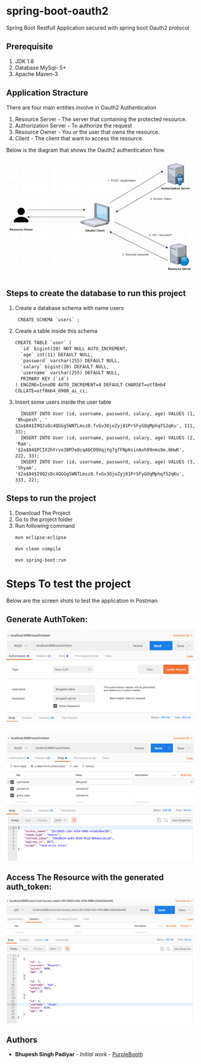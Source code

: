 # spring-boot-oauth2
Spring Boot Restfull Application secured with spring boot Oauth2 protocol

## Prerequisite
1. JDK 1.8
2. Database MySql- 5+ 
3. Apache Maven-3

## Application Stracture
There are four main entities involve in Oauth2 Authentication  
1. Resource Server - The server that containing the protected resource.
2. Authorization Server - To authorize the request
3. Resource Owner - You or the user that owns the resource.
4. Client - The client that want to access the resource.


Below is the diagram that shows the Oauth2 authentication flow.


![alt text](https://raw.githubusercontent.com/bhupeshpadiyar/spring-boot-oauth2/master/src/main/resources/static/images/oauth2_authentication_flow.png)


## Steps to create the database to run this project
1. Create a database schema with name users
     ```
      CREATE SCHEMA `users` ;
      ```
2. Create a table inside this schema
    ```
    CREATE TABLE `user` (
      `id` bigint(20) NOT NULL AUTO_INCREMENT,
      `age` int(11) DEFAULT NULL,
      `password` varchar(255) DEFAULT NULL,
      `salary` bigint(20) DEFAULT NULL,
      `username` varchar(255) DEFAULT NULL,
      PRIMARY KEY (`id`)
    ) ENGINE=InnoDB AUTO_INCREMENT=4 DEFAULT CHARSET=utf8mb4 COLLATE=utf8mb4_0900_ai_ci;
    ```

3. Insert some users inside the user table
    ```
      INSERT INTO User (id, username, password, salary, age) VALUES (1, 'Bhupesh', '                  $2a$04$I9Q2sDc4QGGg5WNTLmsz0.fvGv3OjoZyj81PrSFyGOqMphqfS2qKu', 111, 33);
      INSERT INTO User (id, username, password, salary, age) VALUES (2, 'Ram', '$2a$04$PCIX2hYrve38M7eOcqAbCO9UqjYg7gfFNpKsinAxh99nms9e.8HwK', 222, 33);
      INSERT INTO User (id, username, password, salary, age) VALUES (3, 'Shyam', '$2a$04$I9Q2sDc4QGGg5WNTLmsz0.fvGv3OjoZyj81PrSFyGOqMphqfS2qKu', 333, 22);
    ```

## Steps to run the project
1. Download The Project
2. Go to the project folder
3. Run following command
      ```
      mvn eclipse:eclipse
      ```
      ```
      mvn clean compile
      ```
      ```
      mvn spring-boot:run
      ```
      
# Steps To test the project
Below are the screen shots to test the application in Postman.

## Generate AuthToken:

![alt text](https://raw.githubusercontent.com/bhupeshpadiyar/spring-boot-oauth2/master/src/main/resources/static/images/client.png)

##

![alt text](https://raw.githubusercontent.com/bhupeshpadiyar/spring-boot-oauth2/master/src/main/resources/static/images/authorize.png)


## Access The Resource with the generated auth_token:

![alt text](https://raw.githubusercontent.com/bhupeshpadiyar/spring-boot-oauth2/master/src/main/resources/static/images/authenticate.png)


## Authors

* **Bhupesh Singh Padiyar** - *Initial work* - [PurpleBooth](https://github.com/bhupeshpadiyar)
